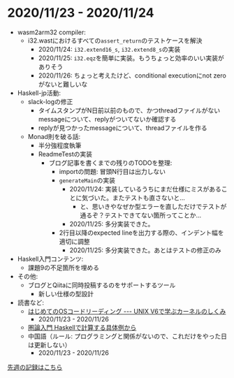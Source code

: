 # 2020/11/23 - 2020/11/24

- wasm2arm32 compiler:
    - i32.wastにおけるすべての`assert_return`のテストケースを解決
        - 2020/11/24: `i32.extend16_s`, `i32.extend8_s`の実装
        - 2020/11/25: `i32.eqz`を簡単に実装。もうちょっと効率のいい実装がありそう
        - 2020/11/26: ちょっと考えたけど、conditional executionにnot zeroがないと難しいな
- Haskell-jp活動:
    - slack-logの修正
        - タイムスタンプがN日前以前のもので、かつthreadファイルがないmessageについて、replyがついてないか確認する
        - replyが見つかったmessageについて、threadファイルを作る
    - Monad則を破る話:
        - 半分強程度執筆
        - ReadmeTestの実装
            - ブログ記事を書くまでの残りのTODOを整理:
                - importの問題: 冒頭N行目は出力しない
                - `generateMain`の実装
                    - 2020/11/24: 実装しているうちにまだ仕様にミスがあることに気づいた。またテストも直さないと...
                        - と、思いきやなぜか型エラーを直しただけでテストが通るぞ？テストできてない箇所ってことか...
                    - 2020/11/25: 多分実装できた。
                - 2行目以降のexpected lineを出力する際の、インデント幅を適切に調整
                    - 2020/11/25: 多分実装できた。あとはテストの修正のみ
- Haskell入門コンテンツ:
    - 課題9の不足箇所を埋める
- その他:
    - ブログとQiitaに同時投稿するのをサポートするツール
        - 新しい仕様の型設計
- 読書など:
    - [はじめてのOSコードリーディング --- UNIX V6で学ぶカーネルのしくみ](https://gihyo.jp/dp/ebook/2013/978-4-7741-5517-3)
        - 2020/11/23 - 2020/11/26
    - [圏論入門 Haskellで計算する具体例から](https://www.nippyo.co.jp/shop/book/8340.html)
    - 中国語（ルール: プログラミングと関係がないので、これだけをやった日は更新しない）
        - 2020/11/23 - 2020/11/26

[先週の記録はこちら](https://github.com/igrep/daily-commits/blob/92e7b8326e87988174de587524318f4491be08e6/yesterday.md)
